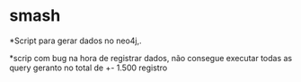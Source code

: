 # smash

*Script para gerar dados no neo4j,.
  
  
 *scrip com bug na hora de registrar dados, não consegue executar todas as query geranto no total de +- 1.500 registro
